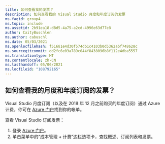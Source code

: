 ```yaml
---
title: 如何查看我的发票？
description: 如何查看我的 Visual Studio 月度和年度订阅的发票
ms.faqid: group4_
ms.topic: include
ms.assetid: 2b91ea18-d8d5-4a75-a2cd-4996e63d77e8
author: CaityBuschlen
ms.author: cabuschl
ms.date: 05/03/2021
ms.openlocfilehash: f51681e4d30f574db1c4103b0d5362abf748628c
ms.sourcegitcommit: dd2fc6e03a789c044f8438096b8f112e4dba5557
ms.translationtype: HT
ms.contentlocale: zh-CN
ms.lasthandoff: 05/06/2021
ms.locfileid: "108792165"
---
```

## <a name="how-do-i-view-my-invoice-for-monthly-and-annual-subscriptions"></a>如何查看我的月度和年度订阅的发票？

Visual Studio 月度订阅（以及在 2018 年 12 月之前购买的年度订阅）通过 Azure 计费，你可在 [Azure 门户](https://portal.azure.com/)找到你的帐单。 

查看 Visual Studio 订阅发票：
1. 登录 [Azure 门户](https://portal.azure.com/)。 
0. 单击菜单中的“成本管理 + 计费”边栏选项卡，查找概述、订阅列表和发票。 